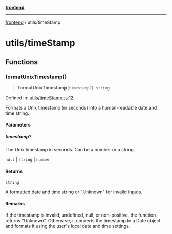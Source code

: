 [**frontend**](../README.md)

***

[frontend](../modules.md) / utils/timeStamp

# utils/timeStamp

## Functions

### formatUnixTimestamp()

> **formatUnixTimestamp**(`timestamp?`): `string`

Defined in: [utils/timeStamp.ts:12](https://github.com/PalisadoesFoundation/switchmap-ng/blob/develop/frontend/src/app/utils/timeStamp.ts#L12)

Formats a Unix timestamp (in seconds) into a human-readable date and time string.

#### Parameters

##### timestamp?

The Unix timestamp in seconds. Can be a number or a string.

`null` | `string` | `number`

#### Returns

`string`

A formatted date and time string or "Unknown" for invalid inputs.

#### Remarks

If the timestamp is invalid, undefined, null, or non-positive, the function returns "Unknown".
Otherwise, it converts the timestamp to a Date object and formats it using the
user's local date and time settings.
